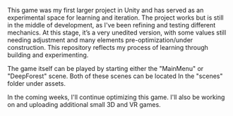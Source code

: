 This game was my first larger project in Unity and has served as an experimental space for learning and iteration. The project works but is still in the middle of development, as I've been refining and testing different mechanics. At this stage, it’s a very unedited 
version, with some values still needing adjustment and many elements pre-optimization/under construction. This repository reflects my process of learning through building and experimenting. 

The game itself can be played by starting either the "MainMenu" or "DeepForest" scene. Both of these scenes can be located In the "scenes" folder under assets.


In the coming weeks, I'll continue optimizing this game. I'll also be working on and uploading additional small 3D and VR games.

